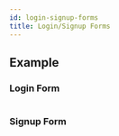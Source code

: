 ```yaml
---
id: login-signup-forms
title: Login/Signup Forms
---
```


## Example

### Login Form

```ComponentSnackPlayer path=examples,Signin.tsx

```

### Signup Form

```ComponentSnackPlayer path=examples,Signup.tsx

```
